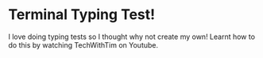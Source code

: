 # Terminal Typing Test! 

I love doing typing tests so I thought why not create my own! Learnt how to do this by watching TechWithTim on Youtube. 